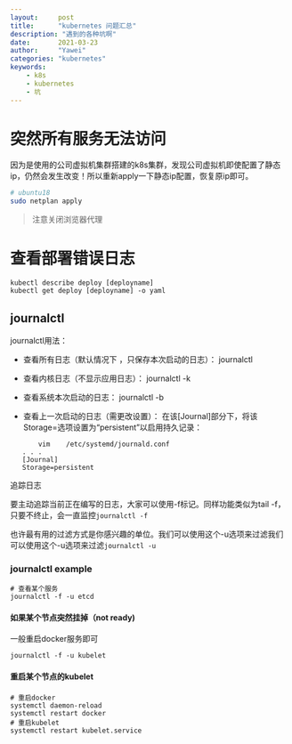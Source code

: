 ```yaml
---
layout:		post
title:		"kubernetes 问题汇总"
description: "遇到的各种坑啊"
date:		2021-03-23
author:		"Yawei"
categories: "kubernetes"
keywords:
    - k8s
    - kubernetes
    - 坑
---
```


# 突然所有服务无法访问
因为是使用的公司虚拟机集群搭建的k8s集群，发现公司虚拟机即使配置了静态ip，仍然会发生改变！所以重新apply一下静态ip配置，恢复原ip即可。
```bash
# ubuntu18
sudo netplan apply
```

> 注意关闭浏览器代理

# 查看部署错误日志
```
kubectl describe deploy [deployname]
kubectl get deploy [deployname] -o yaml
```

## journalctl
journalctl用法：

- 查看所有日志（默认情况下 ，只保存本次启动的日志）： journalctl 
- 查看内核日志（不显示应用日志）： journalctl -k 
- 查看系统本次启动的日志： journalctl -b

- 查看上一次启动的日志（需更改设置）：
 在该[Journal]部分下，将该Storage=选项设置为“persistent”以启用持久记录：
 ```
        vim    /etc/systemd/journald.conf
    . . .
    [Journal]
    Storage=persistent
```

追踪日志

要主动追踪当前正在编写的日志，大家可以使用-f标记。同样功能类似为tail -f，只要不终止，会一直监控`journalctl -f`

也许最有用的过滤方式是你感兴趣的单位。我们可以使用这个-u选项来过滤我们可以使用这个-u选项来过滤`journalctl -u`


### journalctl example
```
# 查看某个服务
journalctl -f -u etcd
```

#### 如果某个节点突然挂掉（not ready)

一般重启docker服务即可

```
journalctl -f -u kubelet
```


#### 重启某个节点的kubelet
```
# 重启docker
systemctl daemon-reload
systemctl restart docker
# 重启kubelet
systemctl restart kubelet.service
```
